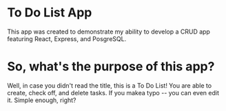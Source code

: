 # To Do List App
This app was created to demonstrate my ability to develop a CRUD app featuring React, Express, and PosgreSQL.

# So, what's the purpose of this app?
Well, in case you didn't read the title, this is a To Do List! You are able to create, check off, and delete tasks. If you makea typo -- you can even edit it. Simple enough, right?

